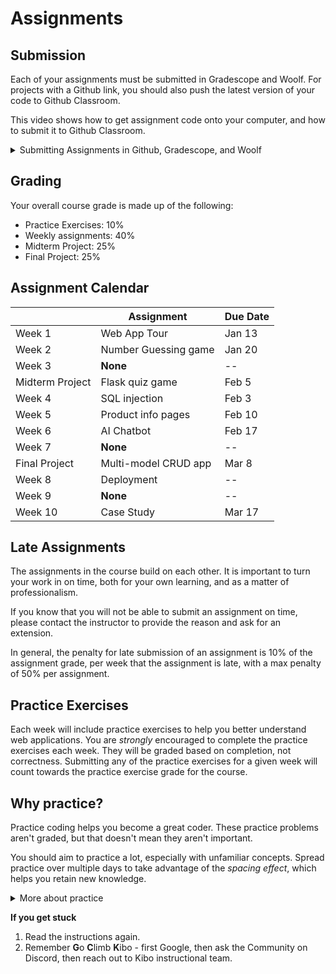 # Assignments

## Submission

Each of your assignments must be submitted in Gradescope and Woolf. For projects
with a Github link, you should also push the latest version of your code to
Github Classroom.

This video shows how to get assignment code onto your computer, and how to
submit it to Github Classroom. 

<details><summary>Submitting Assignments in Github, Gradescope, and Woolf</summary>

<div style="position: relative; padding-bottom: 62.5%; height: 0;"><iframe src="https://youtube.com/embed/wK5Tyk5p33A" frameborder="0" webkitallowfullscreen mozallowfullscreen allowfullscreen style="position: absolute; top: 0; left: 0; width: 100%; height: 100%;"></iframe></div>

</details>

## Grading

Your overall course grade is made up of the following:

- Practice Exercises: 10%
- Weekly assignments: 40%
- Midterm Project: 25%
- Final Project: 25%

## Assignment Calendar

|  | Assignment | Due Date |
|---|---|---|
| Week 1 | Web App Tour | Jan 13 |
| Week 2 | Number Guessing game | Jan 20 |
| Week 3 | **None** | -- |
| Midterm Project | Flask quiz game | Feb 5 |
| Week 4 | SQL injection | Feb 3 |
| Week 5 | Product info pages | Feb 10 |
| Week 6 | AI Chatbot | Feb 17 |
| Week 7 | **None** | -- |
| Final Project | Multi-model CRUD app | Mar 8 |
| Week 8 | Deployment | -- |
| Week 9 | **None** | -- |
| Week 10 | Case Study | Mar 17 |

## Late Assignments

The assignments in the course build on each other. It is important to turn
your work in on time, both for your own learning, and as a matter of
professionalism.

If you know that you will not be able to submit an assignment on time, please
contact the instructor to provide the reason and ask for an extension.

In general, the penalty for late submission of an assignment is 10% of the
assignment grade, per week that the assignment is late, with a max penalty of
50% per assignment.

## Practice Exercises

Each week will include practice exercises to help you better understand web
applications. You are _strongly_ encouraged to complete the practice exercises
each week. They will be graded based on completion, not correctness. Submitting
any of the practice exercises for a given week will count towards the practice
exercise grade for the course. 

## Why practice?

Practice coding helps you become a great coder. These practice problems aren't
graded, but that doesn't mean they aren't important.

You should aim to practice a lot, especially with unfamiliar concepts. Spread practice over multiple days to take advantage of the _spacing effect_, which helps you retain new knowledge.

<details><summary>More about practice</summary>

Practice helps you understand what you know, and what you don't know. It can be easy to trick yourself into thinking you understand something when you
do not -- or that you don't understand when you do. Practicing by writing code
or debugging code will help you find out what you really understand, and where
you are still confused.

Practice helps build confidence in your coding. The more programs you write, and
the more problems you solve, the more you learn that you are a capable coder and
problem-solver.

Practice doesn't always feel good - sometimes you'll be stumped! But, practice
shouldn't feel super frustrating either. If you find yourself getting angry at
yourself or the code, it's a good time to take a break and ask for help. 

On the flip side, if practice feels too easy, it means you aren't challenging yourself
enough. If the practice problems early in the course are not challenging for
you, you should seek additional challenges.

</details>

<aside>

**If you get stuck**
1. Read the instructions again.
2. Remember **G**o **C**limb **K**ibo - first Google, then ask the Community on Discord, then reach out to Kibo instructional team.

</aside>
